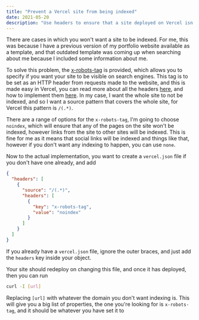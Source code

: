 ```yaml
---
title: "Prevent a Vercel site from being indexed"
date: 2021-05-20
description: "Use headers to ensure that a site deployed on Vercel isn't indexed"
---
```


There are cases in which you won't want a site to be indexed. For me, this was because I have a previous version of my portfolio website available as a template, and that outdated template was coming up when searching about me because I included some information about me.

To solve this problem, the [x-robots-tag](https://developers.google.com/search/docs/advanced/robots/robots_meta_tag) is provided, which allows you to specify if you want your site to be visible on search engines. This tag is to be set as an HTTP header from requests made to the website, and this is made easy in Vercel, you can read more about all the headers [here](https://vercel.com/docs/edge-network/headers), and how to implement them [here](https://vercel.com/docs/edge-network/headers). In my case, I want the whole site to not be indexed, and so I want a source pattern that covers the whole site, for Vercel this pattern is `/(.*)`.

There are a range of options for the `x-robots-tag`, I'm going to choose `noindex`, which will ensure that any of the pages on the site won't be indexed, however links from the site to other sites will be indexed. This is fine for me as it means that social links will be indexed and things like that, however if you don't want any indexing to happen, you can use `none`.

Now to the actual implementation, you want to create a `vercel.json` file if you don't have one already, and add

```json
{
  "headers": [
    {
      "source": "/(.*)",
      "headers": [
        {
          "key": "x-robots-tag",
          "value": "noindex"
        }
      ]
    }
  ]
}
```

If you already have a `vercel.json` file, ignore the outer braces, and just add the `headers` key inside your object.

Your site should redeploy on changing this file, and once it has deployed, then you can run

```bash
curl -I [url]
```

Replacing `[url]` with whatever the domain you don't want indexing is. This will give you a big list of properties, the one you're looking for is `x-robots-tag`, and it should be whatever you have set it to
